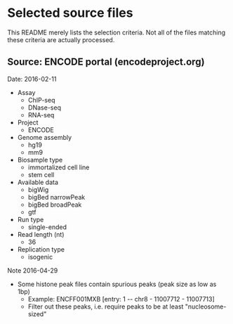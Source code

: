 # Selected source files

This README merely lists the selection criteria. Not all of the files matching these criteria are actually processed.

## Source: ENCODE portal (encodeproject.org)

Date: 2016-02-11

* Assay
    * ChIP-seq
    * DNase-seq
    * RNA-seq
* Project
    * ENCODE
* Genome assembly
    * hg19
    * mm9
* Biosample type
    * immortalized cell line
    * stem cell
* Available data
    * bigWig
    * bigBed narrowPeak
    * bigBed broadPeak
    * gtf
* Run type
    * single-ended
* Read length (nt)
    * 36
* Replication type
    * isogenic
    

Note 2016-04-29

* Some histone peak files contain spurious peaks (peak size as low as 1bp)
    * Example: ENCFF001MXB [entry: 1 -- chr8 - 11007712 - 11007713]
    * Filter out these peaks, i.e. require peaks to be at least "nucleosome-sized"